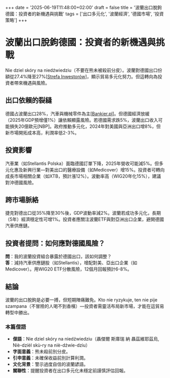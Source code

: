 +++
date = '2025-06-19T11:48:00+02:00'
draft = false
title = '波蘭出口脫鉤德國：投資者的新機遇與挑戰'
tags = ['出口多元化', '波蘭經濟', '德國市場', '投資策略']
+++

# 波蘭出口脫鉤德國：投資者的新機遇與挑戰


Nie dziel skóry na niedźwiedziu（不要在熊未被殺前分皮）。波蘭對德國出口份額從27.4%降至27%[[Strefa Inwestorów](https://strefainwestorow.pl/wiadomosci/20250613/udzial-eksportu-z-polski-do-niemiec-w-okresie-i-iv-spadl-do-270-proc-wobec-274)]，顯示貿易多元化努力。但這轉向為投資者帶來機遇與風險。

## 出口依賴的裂縫
德國占波蘭出口28%，汽車與機械零件為主[[Bankier.pl](https://www.bankier.pl/wiadomosc/Polska-musi-pomyslec-o-dywersyfikacji-gospodarki-28-eksportu-do-Niemiec-to-za-duzo-8960513.html)]。但德國經濟放緩（2025年GDP預增僅1%）讓依賴顯露風險。若德國需求跌5%，波蘭出口收入可能損失20億歐元[NBP]。政府推動多元化，2024年對美國與亞洲出口增8%，但新市場開拓成本高，利潤率低2-3%。

## 投資影響
汽車業（如Stellantis Polska）面臨德國訂單下降，2025年營收可能減5%。但多元化惠及新興行業—對美出口的醫療設備（如Medicover）增15%。投資者可轉向成長市場相關企業（如XTB，預計漲12%）。波動率高（WIG20年化15%），建議對沖德國風險。

## 跨市場脈絡
捷克對德出口從35%降至30%後，GDP波動率減2%。波蘭若成功多元化，長期（5年）經濟穩定性可增1%。投資者應關注波蘭ETF與對亞洲出口企業，避開德國汽車供應鏈。

## 投資者提問：如何應對德國風險？
**問**：我的波蘭投資組合暴露於德國出口，該如何調整？  
**答**：減持汽車供應鏈股（如Stellantis），增配對美、亞出口企業（如Medicover）。用WIG20 ETF分散風險，12個月回報預計6-8%。

## 結論
波蘭的出口脫鉤是必要一搏，但短期陣痛難免。Kto nie ryzykuje, ten nie pije szampana（不冒險的人喝不到香檳）—投資者需靈活布局新市場，才能在這貿易轉型中勝出。

### 本篇俚語
- **俚語**：Nie dziel skóry na niedźwiedziu（聶傑爾 斯庫瑞 納 聶茲維耶茲烏, Niè-dzièl skù-ry na niè-dźwie-dziu）  
- **字面意義**：熊未殺前別分皮。  
- **引申意義**：未確保收益前別計算利潤。  
- **文化背景**：警示過度自信的波蘭諺語。  
- **關聯性**：提醒投資者在出口多元化未穩定前謹慎評估回報。